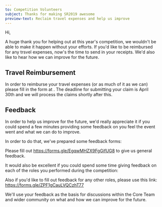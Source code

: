 ```yaml
---
to: Competition Volunteers
subject: Thanks for making SR2019 awesome
preview-text: Reclaim travel expenses and help us improve
---
```


Hi,

A huge thank you for helping out at this year's competition, we wouldn't be able
to make it happen without your efforts. If you'd like to be reimbursed for any
trsvel expenses, now's the time to send in your receipts. We'd also like to hear
how we can improve for the future.

## Travel Reimbursement

In order to reimburse your travel expenses (or as much of it as we can) please
fill in the form at <link>. The deadline for submitting your claim is
April 30th and we will process the claims shortly after this.

## Feedback

In order to help us improve for the future, we'd really appreciate it if you
could spend a few minutes providing some feedback on you feel the event went
and what we can do to improve.

In order to do that, we've prepared some feedback forms:

Please fill out https://forms.gle/EgqwMHZX9FgGifUG8 to give us general feedback.

It would also be excellent if you could spend some time giving feedback on each of
the roles you performed during the competition:

<!-- personalised of roles with pre-filled links to forms, to be populated
before sending-->

Also if you'd like to fill out feedback for any other roles, please use this link:
https://forms.gle/ZPF1gCauLVQCzhT77

We'll use your feedback as the basis for discussions within the Core Team and
wider community on what and how we can improve for the future.
